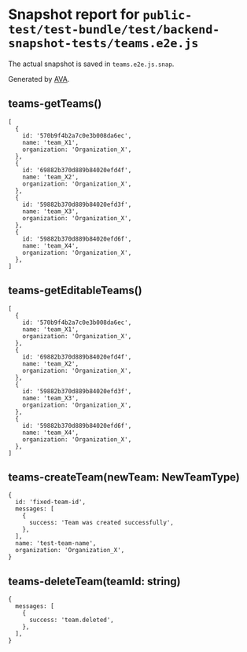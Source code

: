 # Snapshot report for `public-test/test-bundle/test/backend-snapshot-tests/teams.e2e.js`

The actual snapshot is saved in `teams.e2e.js.snap`.

Generated by [AVA](https://avajs.dev).

## teams-getTeams()

    [
      {
        id: '570b9f4b2a7c0e3b008da6ec',
        name: 'team_X1',
        organization: 'Organization_X',
      },
      {
        id: '69882b370d889b84020efd4f',
        name: 'team_X2',
        organization: 'Organization_X',
      },
      {
        id: '59882b370d889b84020efd3f',
        name: 'team_X3',
        organization: 'Organization_X',
      },
      {
        id: '59882b370d889b84020efd6f',
        name: 'team_X4',
        organization: 'Organization_X',
      },
    ]

## teams-getEditableTeams()

    [
      {
        id: '570b9f4b2a7c0e3b008da6ec',
        name: 'team_X1',
        organization: 'Organization_X',
      },
      {
        id: '69882b370d889b84020efd4f',
        name: 'team_X2',
        organization: 'Organization_X',
      },
      {
        id: '59882b370d889b84020efd3f',
        name: 'team_X3',
        organization: 'Organization_X',
      },
      {
        id: '59882b370d889b84020efd6f',
        name: 'team_X4',
        organization: 'Organization_X',
      },
    ]

## teams-createTeam(newTeam: NewTeamType)

    {
      id: 'fixed-team-id',
      messages: [
        {
          success: 'Team was created successfully',
        },
      ],
      name: 'test-team-name',
      organization: 'Organization_X',
    }

## teams-deleteTeam(teamId: string)

    {
      messages: [
        {
          success: 'team.deleted',
        },
      ],
    }
